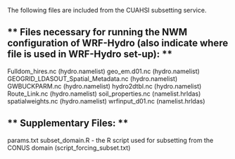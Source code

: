 The following files are included from the CUAHSI subsetting service. 

** Files necessary for running the NWM configuration of WRF-Hydro (also indicate where file is used in WRF-Hydro set-up): **
------------------------------------------------------------------
Fulldom_hires.nc (hydro.namelist)
geo_em.d01.nc (hydro.namelist)
GEOGRID_LDASOUT_Spatial_Metadata.nc (hydro.namelist)
GWBUCKPARM.nc (hydro.namelist)
hydro2dtbl.nc (hydro.namelist)
Route_Link.nc (hydro.namelist)
soil_properties.nc (namelist.hrldas)
spatialweights.nc (hydro.namelist)
wrfinput_d01.nc (namelist.hrldas)


** Supplementary Files: **
------------------------------------------------------------------
params.txt
subset_domain.R - the R script used for subsetting from the CONUS domain
(script_forcing_subset.txt)
